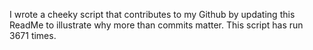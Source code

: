 I wrote a cheeky script that contributes to my Github by updating this ReadMe to illustrate why more than commits matter. This script has run 3671 times.
